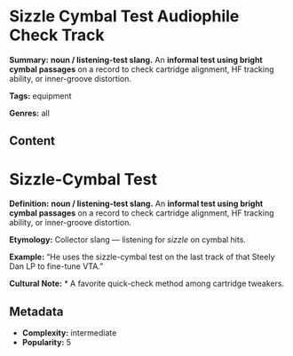 # Sizzle Cymbal Test Audiophile Check Track

**Summary:** **noun / listening-test slang.** An **informal test using bright cymbal passages** on a record to check cartridge alignment, HF tracking ability, or inner-groove distortion.

**Tags:** equipment

**Genres:** all

## Content

# Sizzle-Cymbal Test

**Definition:** **noun / listening-test slang.** An **informal test using bright cymbal passages** on a record to check cartridge alignment, HF tracking ability, or inner-groove distortion.

**Etymology:** Collector slang — listening for *sizzle* on cymbal hits.

**Example:** “He uses the sizzle-cymbal test on the last track of that Steely Dan LP to fine-tune VTA.”

**Cultural Note:** * A favorite quick-check method among cartridge tweakers.

## Metadata

- **Complexity:** intermediate
- **Popularity:** 5
